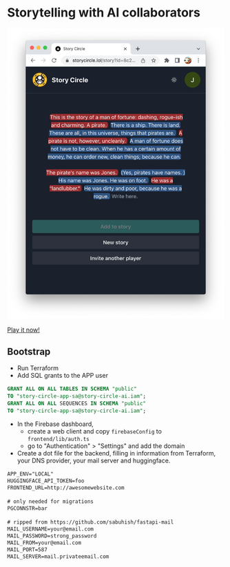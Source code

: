 # Storytelling with AI collaborators

![screenshot](docs/screenshot.png)

[Play it now!](https://storycircle.lol)

## Bootstrap

- Run Terraform
- Add SQL grants to the APP user

```sql
GRANT ALL ON ALL TABLES IN SCHEMA "public"
TO "story-circle-app-sa@story-circle-ai.iam";
GRANT ALL ON ALL SEQUENCES IN SCHEMA "public"
TO "story-circle-app-sa@story-circle-ai.iam";
```

- In the Firebase dashboard,
  - create a web client and copy `firebaseConfig` to `frontend/lib/auth.ts`
  - go to "Authentication" > "Settings" and add the domain
- Create a dot file for the backend, filling in information from Terraform, your DNS provider, your mail server and huggingface.

```
APP_ENV="LOCAL"
HUGGINGFACE_API_TOKEN=foo
FRONTEND_URL=http://awesomewebsite.com

# only needed for migrations
PGCONNSTR=bar

# ripped from https://github.com/sabuhish/fastapi-mail
MAIL_USERNAME=your@email.com
MAIL_PASSWORD=strong_password
MAIL_FROM=your@email.com
MAIL_PORT=587
MAIL_SERVER=mail.privateemail.com
```
